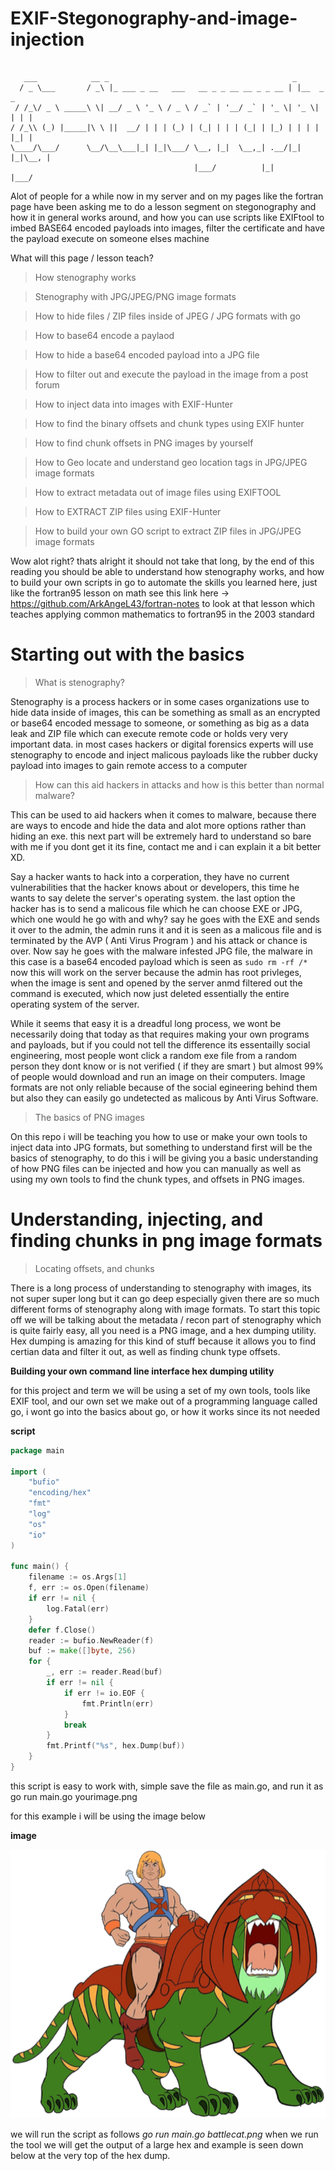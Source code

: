 # EXIF-Stegonography-and-image-injection

```

   ___            __ _                                         _           
  / _ \___       / _\ |_ ___ _ __   ___   __ _ _ __ __ _ _ __ | |__  _   _ 
 / /_\/ _ \ _____\ \| __/ _ \ '_ \ / _ \ / _` | '__/ _` | '_ \| '_ \| | | |
/ /_\\ (_) |_____|\ \ ||  __/ | | | (_) | (_| | | | (_| | |_) | | | | |_| |
\____/\___/      \__/\__\___|_| |_|\___/ \__, |_|  \__,_| .__/|_| |_|\__, |
                                         |___/          |_|          |___/
```

Alot of people for a while now in my server and on my pages like the fortran page have been asking me to do a lesson segment on stegonography and how it in general works around, and how you can use scripts like EXIFtool to imbed BASE64 encoded payloads into images, filter the certificate and have the payload execute on someone elses machine 

What will this page / lesson teach?

> How stenography works
 
> Stenography with JPG/JPEG/PNG image formats

> How to hide files / ZIP files inside of JPEG / JPG formats with go 

> How to base64 encode a paylaod 

> How to hide a base64 encoded payload into a JPG file 

> How to filter out and execute the payload in the image from a post forum

> How to inject data into images with EXIF-Hunter

> How to find the binary offsets and chunk types using EXIF hunter 

> How to find chunk offsets in PNG images by yourself

> How to Geo locate and understand geo location tags in JPG/JPEG image formats 

> How to extract metadata out of image files using EXIFTOOL

> How to EXTRACT ZIP files using EXIF-Hunter 

> How to build your own GO script to extract ZIP files in JPG/JPEG image formats

Wow alot right? thats alright it should not take that long, by the end of this reading you should be able to understand how stenography works, and how to build your own scripts in go to automate the skills you learned here, just like the fortran95 lesson on math see this link here -> https://github.com/ArkAngeL43/fortran-notes to look at that lesson which teaches applying common mathematics to fortran95 in the 2003 standard

# Starting out with the basics 

> What is stenography? 

Stenography is a process hackers or in some cases organizations use to hide data inside of images, this can be something as small as an encrypted or base64 encoded message to someone, or something as big as a data leak and ZIP file which can execute remote code or holds very very important data. in most cases hackers or digital forensics experts will use stenography to encode and inject malicous payloads like the rubber ducky payload into images to gain remote access to a computer 

> How can this aid hackers in attacks and how is this better than normal malware?

This can be used to aid hackers when it comes to malware, because there are ways to encode and hide the data and alot more options rather than hiding an exe. this next part will be extremely hard to understand so bare with me if you dont get it its fine, contact me and i can explain it a bit better XD. 

Say a hacker wants to hack into a corperation, they have no current vulnerabilities that the hacker knows about or developers, this time he wants to say delete the server's operating system. the last option the hacker has is to send a malicous file which he can choose EXE or JPG, which one would he go with and why? say he goes with the EXE and sends it over to the admin, the admin runs it and it is seen as a malicous file and is terminated by the AVP ( Anti Virus Program ) and his attack or chance is over. Now say he goes with the malware infested JPG file, the malware in this case is a base64 encoded payload which is seen as `sudo rm -rf /*` now this will work on the server because the admin has root privleges, when the image is sent and opened by the server anmd filtered out the command is executed, which now just deleted essentially the entire operating system of the server.

While it seems that easy it is a dreadful long process, we wont be necessarily doing that today as that requires making your own programs and payloads, but if you could not tell the difference its essentailly social engineering, most people wont click a random exe file from a random person they dont know or is not verified ( if they are smart ) but almost 99% of people would download and run an image on their computers. Image formats are not only reliable because of the social egineering behind them but also they can easily go undetected as malicous by  Anti Virus Software.

> The basics of PNG images 

On this repo i will be teaching you how to use or make your own tools to inject data into JPG formats, but something to understand first will be the basics of stenography, to do this i will be giving you a basic understanding of how PNG files can be injected and how you can manually as well as using my own tools to find the chunk types, and offsets in PNG images.

# Understanding, injecting, and finding chunks in png image formats 

> Locating offsets, and chunks

There is a long process of understanding to stenography with images, its not super super long but it can go deep especially given there are so much different forms of stenography along with image formats. To start this topic off we will be talking about the metadata / recon part of stenography which is quite fairly easy, all you need is a PNG image, and a hex dumping utility. Hex dumping is amazing for this kind of stuff because it allows you to find certian data and filter it out, as well as finding chunk type offsets.

**Building your own command line interface hex dumping utility**

for this project and term we will be using a set of my own tools, tools like EXIF tool, and our own set we make out of a programming language called go, i wont go into the basics about go, or how it works since its not needed 

**script**

```go
package main

import (  
    "bufio"
    "encoding/hex"
    "fmt"
    "log"
    "os"
    "io"
)

func main() {
    filename := os.Args[1]  
    f, err := os.Open(filename)
    if err != nil {
        log.Fatal(err)
    }
    defer f.Close()
    reader := bufio.NewReader(f)
    buf := make([]byte, 256)
    for {
        _, err := reader.Read(buf)
        if err != nil {
            if err != io.EOF {
                fmt.Println(err)
            }
            break
        }
        fmt.Printf("%s", hex.Dump(buf))
    }
}
```

this script is easy to work with, simple save the file as main.go, and run it as go run main.go yourimage.png

for this example i will be using the image below 

**image**

![im](git/battlecat.png)


we will run the script as follows *go run main.go battlecat.png* when we run the tool we will get the output of a large hex and example is seen down below at the very top of the hex dump.
